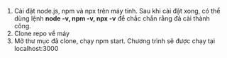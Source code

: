 1. Cài đặt node.js, npm và npx trên máy tính. Sau khi cài đặt xong, có thể dùng lệnh **node -v, npm -v, npx -v** để chắc chắn rằng đã cài thành công.
2. Clone repo về máy
3. Mở thư mục đã clone, chạy npm start. Chương trình sẽ được chạy tại localhost:3000
